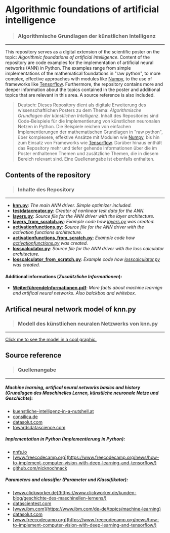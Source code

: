 # **Algorithmic foundations of artificial intelligence**
> ### Algorithmische Grundlagen der künstlichen Intelligenz
*****
This repository serves as a digital extension of the scientific poster on the topic: _Algorithmic foundations of artificial intelligence_.
Content of the repository are code examples for the implementation of artificial neural networks (ANN) in Python. The examples range from simple implementations of the mathematical foundations in "raw python", to more complex, effective approaches with modules like [Numpy](https://numpy.org/), to the use of frameworks like [Tensorflow](https://www.tensorflow.org/).
Furthermore, the repository contains more and deeper information about the topics contained in the poster and additional topics that are relevant in this area.
A source reference is also included.

>Deutsch: Dieses Repository dient als digitale Erweiterung des wissenschaftlichen Posters zu dem Thema: _Algorithmische Grundlagen der künstlichen Intelligenz_. Inhalt des Repositories sind Code-Beispiele für die Implementierung von künstlichen neuronalen Netzen in Python. Die Beispiele reichen von einfachen Implementierungen der mathematischen Grundlagen in "raw python", über komplexere, effektive Ansätze mit Modulen wie [Numpy](https://numpy.org/), bis hin zum Einsatz von Frameworks wie [Tensorflow](https://www.tensorflow.org/). Darüber hinaus enthält das Repository mehr und tiefer gehende Informationen über die im Poster enthaltenen Themen und zusätzliche Themen, die in diesem Bereich relevant sind. Eine Quellenangabe ist ebenfalls enthalten.

## Contents of the repository
> ### Inhalte des Repository
*****
- [**knn.py**](https://github.com/MrN4ND0/KI-G1/blob/main/knn.py): _The main ANN driver. Simple optimizer included._
- [**testdatacreator.py**](https://github.com/MrN4ND0/KI-G1/blob/main/testdatacreator.py): _Creator of nonlinear test data for the ANN._ 
- [**layers.py**](https://github.com/MrN4ND0/KI-G1/blob/main/layers.py): _Source file for the ANN driver with the layer architecture._
- [**layers_from_scratch.py**](https://github.com/MrN4ND0/KI-G1/blob/main/layers_from_scratch.py): _Example code how [layers.py](https://github.com/MrN4ND0/KI-G1/blob/main/layers.py) was created._
- [**activationfunctions.py**](https://github.com/MrN4ND0/KI-G1/blob/main/activationfunctions.py): _Source file for the ANN driver with the activation functions architecture._
- [**activationfunctions_from_scratch.py**](https://github.com/MrN4ND0/KI-G1/blob/main/activationfunctions_from_scratch.py): _Example code how [activationfunctions.py](https://github.com/MrN4ND0/KI-G1/blob/main/activatonfunctions.py) was created._
- [**losscalculator.py**](https://github.com/MrN4ND0/KI-G1/blob/main/losscalculator.py): _Source file for the ANN driver with the loss calculator architecture._
- [**losscalculator_from_scratch.py**](https://github.com/MrN4ND0/KI-G1/blob/main/losscalculator_form_scratch.py): _Example code how [losscalculator.py](https://github.com/MrN4ND0/KI-G1/blob/main/losscalculator.py) was created._

#### Additional informations (_Zusaätzliche Informationen_):
- [**WeiterführendeInformationen.pdf**](https://github.com/MrN4ND0/KI-G1/blob/main/WeiterfuhrendeInformationen.pdf): _More facts about machine learnign and artifical neural networks. Also balckbox and whitebox._

## Artifical neural network model of knn.py
> ### Modell des künstlichen neuralen Netzwerks von knn.py
*****
[Click me to see the model in a cool graphic.](https://github.com/MrN4ND0/KI-G1/blob/main/knn_model21010103.drawio.png)

## Source reference
> ### Quellenangabe
*****
##### Machine learning, artifical neural networks basics and history (_Grundlagen des Maschinelles Lernen, künstliche neuronale Netze und Geschichte_):
- [kuenstliche-intelligenz-in-a-nutshell.at](https://kuenstliche-intelligenz-in-a-nutshell.at/2020/04/02/Parameter-Weight-Initialiserung-Standardabweichung-Kaiming.html)
- [consilica.de](https://consilica.de/die-optimale-ki-konfiguration-ist-eine-frage-der-perspektive/)
- [datasolut.com](https://datasolut.com/neuronale-netzwerke-einfuehrung/#:~:text=K%C3%BCnstliche%20Neuronale%20Netze%20(KNN)%20sind,uns%20Menschen%20fast%20unm%C3%B6glich%20w%C3%A4ren)
- [towardsdatascience.com](https://towardsdatascience.com/roc-curve-in-machine-learning-fea29b14d133)
##### Implementation in Python (_Implementierung in Python_):
- [nnfs.io](https://nnfs.io/)
- [www.freecodecamp.org](https://www.freecodecamp.org/news/how-to-implement-computer-vision-with-deep-learning-and-tensorflow/)
- [github.com/nicknochnack](https://github.com/nicknochnack/ImageClassification)
##### Parameters and classifier (_Parameter und Klassifikator_):
- [www.clickworker.de](https://www.clickworker.de/kunden-blog/geschichte-des-maschinellen-lernens/)
- [datascientest.com](https://datascientest.com/de/kuenstliche-intelligenz#:~:text=Im%20Jahr%201959%20erfand%20Arthur,jedoch%20an%20der%20KI%20gezweifelt)
- [www.ibm.com](https://www.ibm.com/de-de/topics/machine-learning)
- [datasolut.com](https://datasolut.com/machine-learning-vs-deep-learning/)
- [www.freecodecamp.org](https://www.freecodecamp.org/news/how-to-implement-computer-vision-with-deep-learning-and-tensorflow/)






